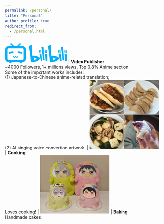 ```yaml
---
permalink: /personal/
title: "Personal"
author_profile: true
redirect_from: 
  - /personal.html
---
```


<img src="/images/Bilibili.png" style="width:200px"> | **Video Publisher** <br> ~4000 Followers, 1+ millions views, Top 0.8% Anime section <br> Some of the important works includes: <br> (1) Japanese-to-Chinese anime-related translation; <br> (2) AI singing voice convertion artwork. |
<img src="/images/food.png" style="width:225px"> | **Cooking** <br> Loves cooking! |
<img src="/images/cake.jpg" style="width:225px"> | **Baking** <br> Handmade cakes!
